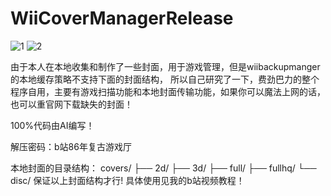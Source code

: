# WiiCoverManagerRelease

![1](https://github.com/user-attachments/assets/f3b49b36-6cda-401d-a2c6-6351388c3d24)
![2](https://github.com/user-attachments/assets/afc7a32a-fbbb-409b-9404-012f2aa00cf7)


由于本人在本地收集和制作了一些封面，用于游戏管理，但是wiibackupmanger的本地缓存策略不支持下面的封面结构，
所以自己研究了一下，费劲巴力的整个程序自用，主要有游戏扫描功能和本地封面传输功能，如果你可以魔法上网的话，也可以重官网下载缺失的封面！


100%代码由AI编写！

解压密码：b站86年复古游戏厅

本地封面的目录结构：
covers/
├── 2d/
├── 3d/
├── full/
├── fullhq/
└── disc/
保证以上封面结构才行!
具体使用见我的b站视频教程！
